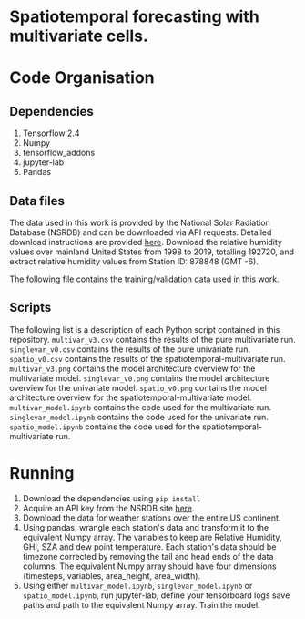 # Spatiotemporal forecasting with multivariate cells.


# Code Organisation
## Dependencies  
1. Tensorflow 2.4 
2. Numpy
3. tensorflow_addons
4. jupyter-lab 
5. Pandas 

## Data files
The data used in this work is provided by the National Solar Radiation Database (NSRDB) and can be downloaded via API requests. Detailed download instructions are provided [here](https://nsrdb.nrel.gov/data-sets/api-instructions.html). Download the relative humidity values over mainland United States from 1998 to 2019, totalling 192720, and extract relative humidity values from Station ID: 878848 (GMT -6). 

The following file contains the training/validation data used in this work.

## Scripts
The following list is a description of each Python script contained in this repository.
`multivar_v3.csv` contains the results of the pure multivariate run.
`singlevar_v0.csv` contains the results of the pure univariate run.
`spatio_v0.csv` contains the results of the spatiotemporal-multivariate run.
`multivar_v3.png` contains the model architecture overview for the multivariate model.
`singlevar_v0.png` contains the model architecture overview for the univariate model.
`spatio_v0.png` contains the model architecture overview for the spatiotemporal-multivariate model.
`multivar_model.ipynb` contains the code used for the multivariate run.
`singlevar_model.ipynb` contains the code used for the univariate run.
`spatio_model.ipynb` contains the code used for the spatiotemporal-multivariate run.

# Running
1. Download the dependencies using `pip install`
2. Acquire an API key from the NSRDB site [here](https://developer.nrel.gov/signup/).
3. Download the data for weather stations over the entire US continent.
4. Using pandas, wrangle each station's data and transform it to the equivalent Numpy array. The variables to keep are Relative Humidity, GHI, SZA and dew point temperature. Each station's data should be timezone corrected by removing the tail and head ends of the data columns. The equivalent Numpy array should have four dimensions (timesteps, variables, area_height, area_width).  
5. Using either `multivar_model.ipynb`, `singlevar_model.ipynb` or `spatio_model.ipynb`, run jupyter-lab, define your tensorboard logs save paths and path to the equivalent Numpy array. Train the model.
